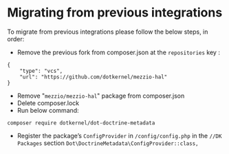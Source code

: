 # Migrating from previous integrations

To migrate from previous integrations please follow the below steps, in order:

- Remove the previous fork from composer.json at the `repositories` key :

```$xslt
{   
    "type": "vcs",
    "url": "https://github.com/dotkernel/mezzio-hal"
}
```

- Remove "`mezzio/mezzio-hal`" package from composer.json
- Delete composer.lock
- Run below command:

```$xslt
composer require dotkernel/dot-doctrine-metadata
```

- Register the package’s `ConfigProvider` in `/config/config.php` in the `//DK Packages` section
  `Dot\DoctrineMetadata\ConfigProvider::class,`
